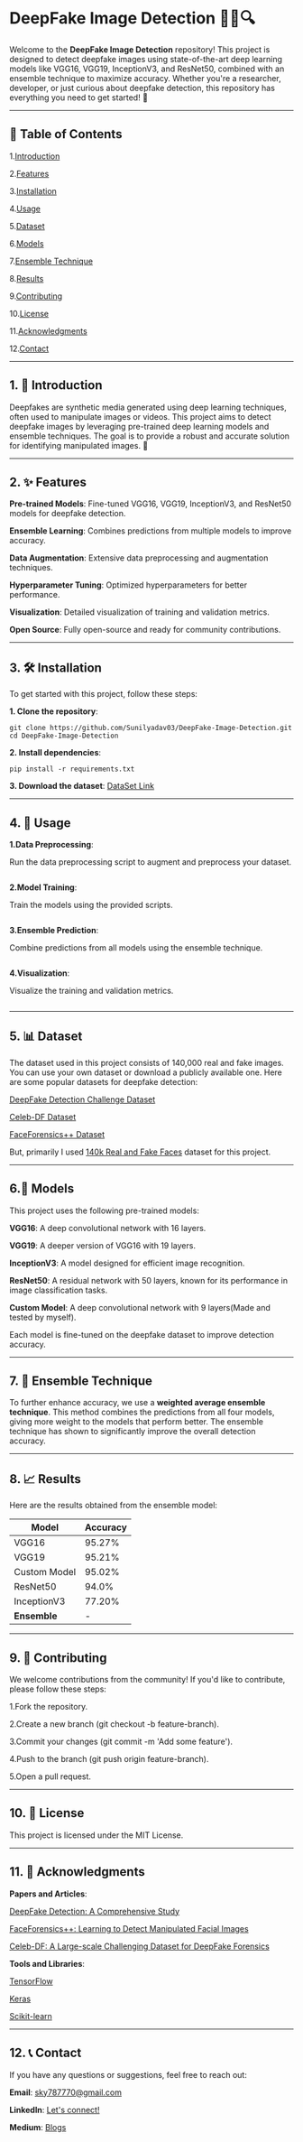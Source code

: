 # DeepFake Image Detection 🕵️‍♂️🔍

Welcome to the **DeepFake Image Detection** repository! This project is designed to detect deepfake images using state-of-the-art deep learning models like VGG16, VGG19, InceptionV3, and ResNet50, combined with an ensemble technique to maximize accuracy. Whether you're a researcher, developer, or just curious about deepfake detection, this repository has everything you need to get started! 🚀

---

## 📌 Table of Contents

1.[Introduction](#Introduction)

2.[Features](#Features)

3.[Installation](#Installation)

4.[Usage](#Usage)

5.[Dataset](#Dataset)

6.[Models](#Models)

7.[Ensemble Technique](#EnsembleTechnique)

8.[Results](#Results)

9.[Contributing](#Contributing)

10.[License](#License)

11.[Acknowledgments](#Acknowledgments)

12.[Contact](#Contact)

---

## 1. 🌟 Introduction

Deepfakes are synthetic media generated using deep learning techniques, often used to manipulate images or videos. This project aims to detect deepfake images by leveraging pre-trained deep learning models and ensemble techniques. The goal is to provide a robust and accurate solution for identifying manipulated images. 🎯

---
## 2. ✨ Features

**Pre-trained Models**: Fine-tuned VGG16, VGG19, InceptionV3, and ResNet50 models for deepfake detection.

**Ensemble Learning**: Combines predictions from multiple models to improve accuracy.

**Data Augmentation**: Extensive data preprocessing and augmentation techniques.

**Hyperparameter Tuning**: Optimized hyperparameters for better performance.

**Visualization**: Detailed visualization of training and validation metrics.

**Open Source**: Fully open-source and ready for community contributions.

---

## 3. 🛠 Installation

To get started with this project, follow these steps:

**1. Clone the repository**:
```
git clone https://github.com/Sunilyadav03/DeepFake-Image-Detection.git
cd DeepFake-Image-Detection
```
**2. Install dependencies**:
```
pip install -r requirements.txt
```
**3. Download the dataset**:
[DataSet Link](https://www.kaggle.com/datasets/xhlulu/140k-real-and-fake-faces)

---

## 4. 🚀 Usage
**1.Data Preprocessing**:

Run the data preprocessing script to augment and preprocess your dataset.
```
```
**2.Model Training**:

Train the models using the provided scripts.
```
```
**3.Ensemble Prediction**:

Combine predictions from all models using the ensemble technique.
```
```
**4.Visualization**:

Visualize the training and validation metrics.
```
```

---

## 5. 📊 Dataset
The dataset used in this project consists of 140,000 real and fake images. You can use your own dataset or download a publicly available one. Here are some popular datasets for deepfake detection:

[DeepFake Detection Challenge Dataset]()

[Celeb-DF Dataset]()

[FaceForensics++ Dataset]()

But, primarily I used [140k Real and Fake Faces](https://www.kaggle.com/datasets/xhlulu/140k-real-and-fake-faces) dataset for this project.

---

## 6.🤖 Models
This project uses the following pre-trained models:

  **VGG16**: A deep convolutional network with 16 layers.

  **VGG19**: A deeper version of VGG16 with 19 layers.

  **InceptionV3**: A model designed for efficient image recognition.

  **ResNet50**: A residual network with 50 layers, known for its performance in image classification tasks.

  **Custom Model**: A deep convolutional network with 9 layers(Made and tested by myself).

Each model is fine-tuned on the deepfake dataset to improve detection accuracy.

---

## 7. 🧠 Ensemble Technique
To further enhance accuracy, we use a **weighted average ensemble technique**. This method combines the predictions from all four models, giving more weight to the models that perform better. The ensemble technique has shown to significantly improve the overall detection accuracy.

---

## 8. 📈 Results

Here are the results obtained from the ensemble model:

| Model       | Accuracy |
|-------------|----------|
| VGG16       | 95.27%   | 
| VGG19       | 95.21%   |
| Custom Model| 95.02%   |
| ResNet50    | 94.0%    |
| InceptionV3 | 77.20%   |
| **Ensemble**|   -      |

---

## 9. 🤝 Contributing

We welcome contributions from the community! If you'd like to contribute, please follow these steps:

1.Fork the repository.

2.Create a new branch (git checkout -b feature-branch).

3.Commit your changes (git commit -m 'Add some feature').

4.Push to the branch (git push origin feature-branch).

5.Open a pull request.

---

## 10. 📜 License

This project is licensed under the MIT License.

---

## 11. 🙏 Acknowledgments

**Papers and Articles**:

[DeepFake Detection: A Comprehensive Study](https://arxiv.org/abs/2001.00179)

[FaceForensics++: Learning to Detect Manipulated Facial Images](https://arxiv.org/abs/1901.08971)

[Celeb-DF: A Large-scale Challenging Dataset for DeepFake Forensics](https://arxiv.org/abs/1909.12962)

**Tools and Libraries**:

[TensorFlow](https://www.tensorflow.org/)

[Keras](https://keras.io/)

[Scikit-learn](https://scikit-learn.org/stable/)

---

## 12. 📞 Contact
If you have any questions or suggestions, feel free to reach out:

  **Email**: [sky787770@gmail.com](#sky787770@gmail.com)

  **LinkedIn**: [Let's connect!](https://www.linkedin.com/in/sunil-yadav-96a541289/)

  **Medium**: [Blogs](https://medium.com/@sky787770)
